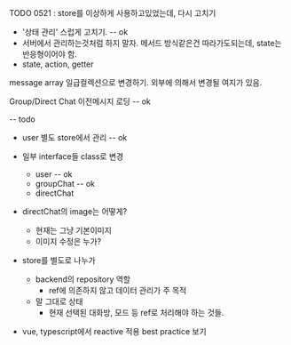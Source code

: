 TODO 0521 : store를 이상하게 사용하고있었는데, 다시 고치기
  - '상태 관리' 스럽게 고치기. -- ok
  - 서버에서 관리하는것처럼 하지 말자. 메서드 방식같은건 따라가도되는데, state는 반응형이어야 함.
  - state, action, getter

message array 일급컬렉션으로 변경하기. 외부에 의해서 변경될 여지가 있음.

Group/Direct Chat 이전메시지 로딩 -- ok

-- todo
- user 별도 store에서 관리 -- ok
- 일부 interface들 class로 변경
  - user -- ok
  - groupChat -- ok
  - directChat 
  

- directChat의 image는 어떻게?
  - 현재는 그냥 기본이미지
  - 이미지 수정은 누가?

- store를 별도로 나누가
  - backend의 repository 역할
    - ref에 의존하지 않고 데이터 관리가 주 목적
  - 말 그대로 상태
    - 현재 선택된 대화방, 모드 등 ref로 처리해야 하는 것들.
  
- vue, typescript에서 reactive 적용 best practice 보기